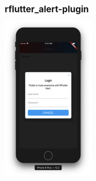 # rflutter_alert-plugin


<div>
<img src="Screenshot 2019-09-29 at 11.27.05 AM.png" width="280" height="500"> 
</div>
